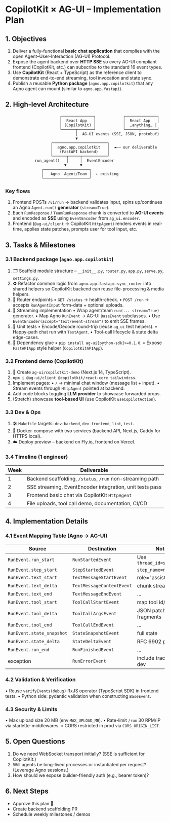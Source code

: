 # CopilotKit × AG-UI – Implementation Plan

## 1. Objectives
1. Deliver a fully-functional **basic chat application** that complies with the open Agent–User-Interaction (AG-UI) Protocol.
2. Expose the agent backend over **HTTP SSE** so every AG-UI compliant frontend (CopilotKit, etc.) can subscribe to the standard 16 event types.
3. Use **CopilotKit** (React + TypeScript) as the reference client to demonstrate end-to-end streaming, tool invocation and state sync.
4. Publish a reusable **Python package** (`agno.app.copilotkit`) that any Agno agent can mount (similar to `agno.app.fastapi`).

## 2. High-level Architecture
```
                        ┌──────────────┐            ┌──────────────┐
                        │  React App   │            │  React App   │
                        │ (CopilotKit) │            │  …anything… │
                        └──────┬───────┘            └──────┬───────┘
                               │  AG-UI events (SSE, JSON, protobuf)
                               ▼
                    ┌────────────────────────┐
                    │  agno.app.copilotkit   │  ◄── our deliverable
                    │   (FastAPI backend)    │
                    └──────┬─────┬───────────┘
             run_agent()   │     │  EventEncoder
                          ▼      ▼
                ┌────────────────────┐
                │   Agno  Agent/Team │  ← existing
                └────────────────────┘
```

### Key flows
1. Frontend POSTs `/v1/run` → backend validates input, spins up/continues an Agno `Agent.run()` **generator** (`stream=True`).
2. Each `RunResponse` / `TeamRunResponse` chunk is converted to **AG-UI events** and encoded as **SSE** using `EventEncoder` from `ag_ui.encoder`.
3. Frontend (`@ag-ui/client` → CopilotKit `HttpAgent`) renders events in real-time, applies state patches, prompts user for tool input, etc.

## 3. Tasks & Milestones

### 3.1 Backend package (`agno.app.copilotkit`)
1. 🗂 Scaffold module structure – `__init__.py`, `router.py`, `app.py`, `serve.py`, `settings.py`.
2. ♻️ Refactor common logic from `agno.app.fastapi.sync_router` into shared helpers so CopilotKit backend can reuse file-processing & media helpers.
3. 📡 Router endpoints
   • `GET /status` → health-check.
   • `POST /run`   → accepts `RunAgentInput` form-data + optional uploads.
4. 🌊 Streaming implementation
   • Wrap agent/team `run(... stream=True)` generator.
   • Map Agno `RunEvent` → AG-UI `BaseEvent` subclasses.
   • Use `EventEncoder(accept="text/event-stream")` to emit SSE frames.
5. 🧪 Unit tests
   • Encode/Decode round-trip (reuse `ag_ui` test helpers).
   • Happy-path chat run with `TestAgent`.
   • Tool-call lifecycle & state delta edge-cases.
6. 🔌 Dependency glue
   • `pip install ag-ui[python-sdk]>=0.1.0`.
   • Expose `FastAPIApp` style helper (`CopilotKitAPIApp`).

### 3.2 Frontend demo (CopilotKit)
1. 🧰 Create `ag-ui/copilotkit-demo` (Next.js 14, TypeScript).
2. `npm i @ag-ui/client @copilotkit/react-core tailwindcss`.
3. Implement pages:
   • `/` → minimal chat window (message list + input).
   • Stream events through `HttpAgent` pointed at backend.
4. Add code blocks toggling **LLM provider** to showcase forwarded props.
5. (Stretch) showcase **tool-based UI** (use CopilotKit `useCopilotAction`).

### 3.3 Dev & Ops
1. 🛠 `Makefile` targets: `dev-backend`, `dev-frontend`, `lint`, `test`.
2. 🐳 Docker-compose with two services (backend API, Next.js, Caddy for HTTPS local).
3. ☁️ Deploy preview – backend on Fly.io, frontend on Vercel.

### 3.4 Timeline (1 engineer)
| Week | Deliverable |
|-----|-------------|
| 1 | Backend scaffolding, `/status`, `/run` non-streaming path |
| 2 | SSE streaming, EventEncoder integration, unit tests pass |
| 3 | Frontend basic chat via CopilotKit `HttpAgent` |
| 4 | File uploads, tool call demo, documentation, CI/CD |

## 4. Implementation Details

### 4.1 Event Mapping Table (Agno → AG-UI)
| Source | Destination | Notes |
|--------|-------------|-------|
| `RunEvent.run_start` | `RunStartedEvent` | Use `thread_id=session_id` |
| `RunEvent.step_start` | `StepStartedEvent` | `step_name=node.name` |
| `RunEvent.text_start` | `TextMessageStartEvent` | role="assistant" |
| `RunEvent.text_delta` | `TextMessageContentEvent` | chunk streaming |
| `RunEvent.text_end` | `TextMessageEndEvent` | … |
| `RunEvent.tool_start` | `ToolCallStartEvent` | map tool id/name |
| `RunEvent.tool_delta` | `ToolCallArgsEvent` | JSON patch fragments |
| `RunEvent.tool_end` | `ToolCallEndEvent` | … |
| `RunEvent.state_snapshot` | `StateSnapshotEvent` | full state |
| `RunEvent.state_delta` | `StateDeltaEvent` | RFC 6902 patch |
| `RunEvent.run_end` | `RunFinishedEvent` | … |
| exception | `RunErrorEvent` | include traceback in dev |

### 4.2 Validation & Verification
• Reuse `verifyEvents(debug)` RxJS operator (TypeScript SDK) in frontend tests.
• Python side: pydantic validation when constructing `BaseEvent`.

### 4.3 Security & Limits
• Max upload size 20 MB (env `MAX_UPLOAD_MB`).
• Rate-limit `/run` 30 RPM/IP via starlette-middlewares.
• CORS restricted in prod via `CORS_ORIGIN_LIST`.

## 5. Open Questions
1. Do we need WebSocket transport initially? (SSE is sufficient for CopilotKit.)
2. Will agents be long-lived processes or instantiated per request? (Leverage Agno sessions.)
3. How should we expose builder-friendly auth (e.g., bearer token)?

## 6. Next Steps
- Approve this plan 📝
- Create backend scaffolding PR
- Schedule weekly milestones / demos

